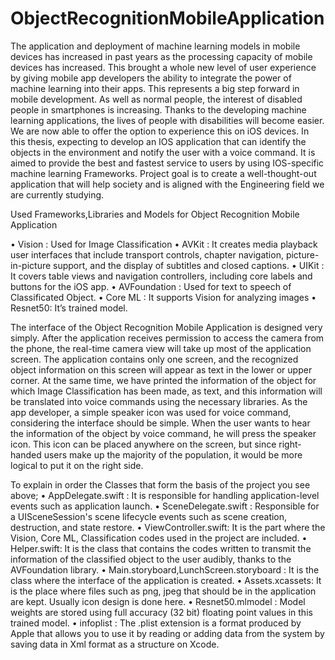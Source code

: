 # ObjectRecognitionMobileApplication
The application and deployment of machine learning models in mobile devices has increased in past years as the processing capacity of mobile devices has increased. This brought a whole new level of user experience by giving mobile app developers the ability to integrate the power of machine learning into their apps. This represents a big step forward in mobile development. As well as normal people, the interest of disabled people in smartphones is increasing. Thanks to the developing machine learning applications, the lives of people with disabilities will become easier. We are now able to offer the option to experience this on iOS devices. In this thesis, expecting to develop an IOS application that can identify the objects in the environment and notify the user with a voice command. It is aimed to provide the best and fastest service to users by using IOS-specific machine learning Frameworks. Project goal is to create a well-thought-out application that will help society and is aligned with the Engineering field we are currently studying.



Used Frameworks,Libraries and Models for Object Recognition Mobile Application

• Vision : Used for Image Classification
• AVKit : It creates media playback user interfaces that include transport controls,
chapter navigation, picture-in-picture support, and the display of subtitles and closed
captions.
• UIKit : It covers table views and navigation controllers, including core labels and
buttons for the iOS app.
• AVFoundation : Used for text to speech of Classificated Object.
• Core ML : It supports Vision for analyzing images
• Resnet50: It’s trained model.


The interface of the Object Recognition Mobile Application is designed very simply. After the application receives permission to access the camera from the phone, the real-time camera view will take up most of the application screen.
The application contains only one screen, and the recognized object information on this screen will appear as text in the lower or upper corner.
At the same time, we have printed the information of the object for which Image Classification has been made, as text, and this information will be translated into voice commands using the necessary libraries. As the app developer, a simple speaker icon was used for voice command, considering the interface should be simple. When the user wants to hear the information of the object by voice command, he will press the speaker icon. This icon can be placed anywhere on the screen, but since right-handed users make up the majority of the population, it would be more logical to put it on the right side.


To explain in order the Classes that form the basis of the project you see above;
• AppDelegate.swift : It is responsible for handling application-level events such as application launch.
• SceneDelegate.swift : Responsible for a UISceneSession's scene lifecycle events such as scene creation, destruction, and state restore.
• ViewController.swift: It is the part where the Vision, Core ML, Classification codes used in the project are included.
• Helper.swift: It is the class that contains the codes written to transmit the information of the classified object to the user audibly, thanks to the AVFoundation library.
• Main.storyboard,LunchScreen.storyboard : It is the class where the interface of the application is created.
• Assets.xcassets: It is the place where files such as png, jpeg that should be in the application are kept. Usually icon design is done here.
• Resnet50.mlmodel : Model weights are stored using full accuracy (32 bit) floating point values in this trained model.
• infoplist : The .plist extension is a format produced by Apple that allows you to use it by reading or adding data from the system by saving data in Xml format as a structure on Xcode.

